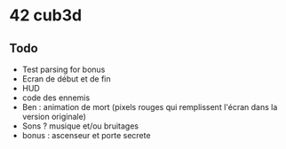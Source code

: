 # 42 cub3d
## Todo
- Test parsing for bonus
- Ecran de début et de fin
- HUD
- code des ennemis
- Ben : animation de mort (pixels rouges qui remplissent l'écran dans la version originale)
- Sons ? musique et/ou bruitages
- bonus : ascenseur et porte secrete
